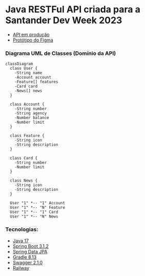 # Java RESTFul API criada para a Santander Dev Week 2023

- [API em produção](https://web-production-52ba8.up.railway.app/swagger-ui/index.html)
- [Protótipo do Figma](https://www.figma.com/file/0ZsjwjsYlYd3timxqMWlbj/SANTANDER---Projeto-Web%2FMobile?type=design&node-id=1421%3A432&mode=design&t=6dPQuerScEQH0zAn-1)

### Diagrama UML de Classes (Domínio da API)

```mermaid
classDiagram
  class User {
    -String name
    -Account account
    -Feature[] features
    -Card card
    -News[] news
  }

  class Account {
    -String number
    -String agency
    -Number balance
    -Number limit
  }

  class Feature {
    -String icon
    -String description
  }

  class Card {
    -String number
    -Number limit
  }

  class News {
    -String icon
    -String description
  }

  User "1" *-- "1" Account
  User "1" *-- "N" Feature
  User "1" *-- "1" Card
  User "1" *-- "N" News

```

### Tecnologias:
- [Java 17](https://www.oracle.com/java/technologies/javase/jdk17-archive-downloads.html)
- [Spring Boot 3.1.2](https://spring.io/blog/2023/07/20/spring-boot-3-1-2-available-now)
- [Spring Data JPA](https://spring.io/projects/spring-data-jpa)
- [Gradle 8.13](https://gradle.org/releases/#8.13)
- [Swagger 2.1.0](https://swagger.io/)
- [Railway](https://railway.com/)
